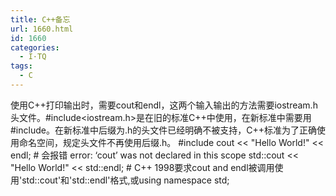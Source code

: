 ```yaml
---
title: C++备忘
url: 1660.html
id: 1660
categories:
  - I·TQ
tags:
  - C
---
```


使用C++打印输出时，需要cout和endl，这两个输入输出的方法需要iostream.h头文件。#include<iostream.h>是在旧的标准C++中使用，在新标准中需要用#include<iostream>。在新标准中后缀为.h的头文件已经明确不被支持，C++标准为了正确使用命名空间，规定头文件不再使用后缀.h。 #include<iostream> cout << "Hello World!" << endl; # 会报错 error: ‘cout’ was not declared in this scope std::cout << "Hello World!" << std::endl; # C++ 1998要求cout and endl被调用使用'std::cout'和'std::endl'格式,或using namespace std;